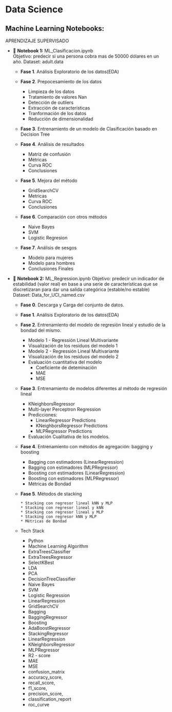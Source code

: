 # Data Science

## Machine Learning Notebooks:

APRENDIZAJE SUPERVISADO

* 📄 **Notebook 1:** ML_Clasificacion.ipynb  
Objetivo: predecir si una persona cobra mas de 50000 dólares en un año.
Dataset: adult.data

    * **Fase 1**. Análisis Exploratorio de los datos(EDA)
    * **Fase 2**. Prepocesamiento de los datos
      - Limpieza de los datos
      - Tratamiento de valores Nan
      - Detección de outliers
      - Extracción de características
      - Tranformación de los datos
      - Reducción de dimensionalidad
     
    * **Fase 3**. Entrenamiento de un modelo de Clasificación basado en Decision Tree
    * **Fase 4**. Análisis de resultados
        * Matriz de confusión
        * Métricas
        * Curva ROC
        * Conclusiones
    * **Fase 5**. Mejora del método
        * GridSearchCV
        * Metricas
        * Curva ROC
        * Conclusiones
    * **Fase 6**. Comparación con otros métodos
        * Naive Bayes
        * SVM
        * Logistic Regresion
    * **Fase 7**. Análisis de sesgos
        * Modelo para mujeres
        * Modelo para hombres
        * Conclusiones Finales

* 📄 **Notebook 2:** ML_Regression.ipynb
Objetivo:  predecir un indicador de estabilidad (valor real) en base a una serie de características que se discretizaran para dar una salida categórica (estable/no estable)
Dataset:  Data_for_UCI_named.csv

    * **Fase 0**. Descarga y Carga del conjunto de datos.
      
    * **Fase 1**. Análisis Exploratorio de los datos(EDA)
      
    * **Fase 2**. Entrenamiento del modelo de regresión lineal y estudio de la bondad del mismo.
      
         * Modelo 1 - Regressión Lineal Multivariante
         * Visualización de los residuos del modelo 1
         * Modelo 2 - Regressión Lineal Multivariante
         * Visualización de los residuos del modelo 2
         * Evaluación cuantitativa del modelo
            * Coeficiente de deteminación
            * MAE
            * MSE
              
    * **Fase 3**. Entrenamiento de modelos diferentes al método de regresión lineal
      
         * KNeighborsRegressor
         * Multi-layer Perceptron Regression
         * Predicciones:
            * LinearRegressor Predictions
            * KNeighborsRegressor Predictions
            * MLPRegressor Predictions
         * Evaluación Cualitativa de los modelos.
           
    * **Fase 4**. Entrenamiento con métodos de agregación: bagging y boosting
      
         * Bagging con estimadores (LinearRegression)
         * Bagging con estimadores (MLPRegressor)
         * Boosting con estimadores (LinearRegression)
         * Boosting con estimadores (MLPRegressor)
         * Métricas de Bondad
           
   * **Fase 5**. Métodos de stacking
     
         * Stacking con regresor lineal kNN y MLP
         * Stacking con regresor lineal y kNN
         * Stacking con regresor lineal y MLP
         * Stacking con regresor kNN y MLP
         * Métricas de Bondad

  * Tech Stack
     * Python
     * Machine Learning Algorithm
     * ExtraTreesClassifier
     * ExtraTreesRegressor
     * SelectKBest
     * LDA
     * PCA
     * DecisionTreeClassifier
     * Naive Bayes
     * SVM
     * Logistic Regression
     * LinearRegression
     * GridSearchCV
     * Bagging
     * BaggingRegressor
     * Boosting
     * AdaBoostRegressor
     * StackingRegressor
     * LinearRegression
     * KNeighborsRegressor
     * MLPRegressor
     * R2 - score
     * MAE
     * MSE
     * confusion_matrix
     * accuracy_score,
     * recall_score,
     * f1_score,
     * precision_score,
     * classification_report
     * roc_curve
     

        
      

  

  
